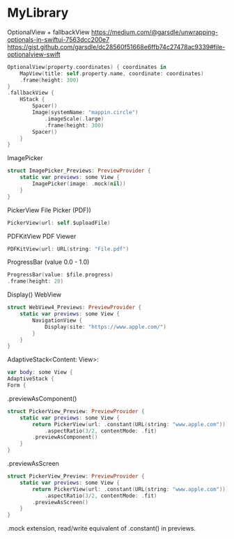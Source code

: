 # MyLibrary

OptionalView + fallbackView
https://medium.com/@garsdle/unwrapping-optionals-in-swiftui-7563dcc200e7
https://gist.github.com/garsdle/dc28560f51668e6ffb74c27478ac9339#file-optionalview-swift
```swift
OptionalView(property.coordinates) { coordinates in
    MapView(title: self.property.name, coordinate: coordinates)
    .frame(height: 300)
}
.fallbackView {
    HStack {
        Spacer()
        Image(systemName: "mappin.circle")
            .imageScale(.large)
            .frame(height: 300)
        Spacer()
    }
}
```

ImagePicker 
```swift
struct ImagePicker_Previews: PreviewProvider {
    static var previews: some View {
        ImagePicker(image: .mock(nil))
    }
}
```

PickerView File Picker (PDF))
```swift
PickerView(url: self.$uploadFile)
```
PDFKitView PDF Viewer
```swift
PDFKitView(url: URL(string: "File.pdf")
```
ProgressBar (value 0.0 - 1.0)
```swift
ProgressBar(value: $file.progress)
.frame(height: 20)
```
Display() WebView
```swift
struct WebView4_Previews: PreviewProvider {
    static var previews: some View {
        NavigationView {
            Display(site: "https://www.apple.com/")
        }
    }
}
```

AdaptiveStack<Content: View>:
```swift
var body: some View {
AdaptiveStack {
Form {
```

.previewAsComponent()
```swift
struct PickerView_Preview: PreviewProvider {
    static var previews: some View {
        return PickerView(url: .constant(URL(string: "www.apple.com")))
            .aspectRatio(3/2, contentMode: .fit)
        .previewAsComponent()
    }
}
```
.previewAsScreen
```swift
struct PickerView_Preview: PreviewProvider {
    static var previews: some View {
        return PickerView(url: .constant(URL(string: "www.apple.com")))
            .aspectRatio(3/2, contentMode: .fit)
        .previewAsScreen()
    }
}
```
.mock extension, read/write equivalent of .constant() in previews.


